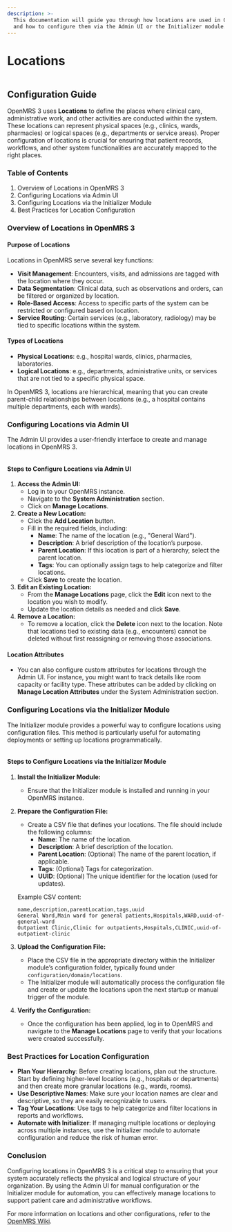 ```yaml
---
description: >-
  This documentation will guide you through how locations are used in OpenMRS 3
  and how to configure them via the Admin UI or the Initializer module.
---
```


# Locations

<div data-full-width="true">

<figure><img src="../../.gitbook/assets/Screenshot 2024-08-16 at 9.47.37 AM (1).png" alt=""><figcaption></figcaption></figure>

</div>

## Configuration Guide

OpenMRS 3 uses **Locations** to define the places where clinical care, administrative work, and other activities are conducted within the system. These locations can represent physical spaces (e.g., clinics, wards, pharmacies) or logical spaces (e.g., departments or service areas). Proper configuration of locations is crucial for ensuring that patient records, workflows, and other system functionalities are accurately mapped to the right places.



### Table of Contents

1. Overview of Locations in OpenMRS 3
2. Configuring Locations via Admin UI
3. Configuring Locations via the Initializer Module
4. Best Practices for Location Configuration

### Overview of Locations in OpenMRS 3

#### Purpose of Locations

Locations in OpenMRS serve several key functions:

* **Visit Management**: Encounters, visits, and admissions are tagged with the location where they occur.
* **Data Segmentation**: Clinical data, such as observations and orders, can be filtered or organized by location.
* **Role-Based Access**: Access to specific parts of the system can be restricted or configured based on location.
* **Service Routing**: Certain services (e.g., laboratory, radiology) may be tied to specific locations within the system.

#### Types of Locations

* **Physical Locations**: e.g., hospital wards, clinics, pharmacies, laboratories.
* **Logical Locations**: e.g., departments, administrative units, or services that are not tied to a specific physical space.

In OpenMRS 3, locations are hierarchical, meaning that you can create parent-child relationships between locations (e.g., a hospital contains multiple departments, each with wards).

### Configuring Locations via Admin UI

The Admin UI provides a user-friendly interface to create and manage locations in OpenMRS 3.

<div data-full-width="true">

<figure><img src="../../.gitbook/assets/Screenshot 2024-08-16 at 9.55.27 AM.png" alt=""><figcaption></figcaption></figure>

</div>

#### Steps to Configure Locations via Admin UI

1. **Access the Admin UI:**
   * Log in to your OpenMRS instance.
   * Navigate to the **System Administration** section.
   * Click on **Manage Locations**.
2. **Create a New Location:**
   * Click the **Add Location** button.
   * Fill in the required fields, including:
     * **Name**: The name of the location (e.g., "General Ward").
     * **Description**: A brief description of the location’s purpose.
     * **Parent Location**: If this location is part of a hierarchy, select the parent location.
     * **Tags**: You can optionally assign tags to help categorize and filter locations.
   * Click **Save** to create the location.
3. **Edit an Existing Location:**
   * From the **Manage Locations** page, click the **Edit** icon next to the location you wish to modify.
   * Update the location details as needed and click **Save**.
4. **Remove a Location:**
   * To remove a location, click the **Delete** icon next to the location. Note that locations tied to existing data (e.g., encounters) cannot be deleted without first reassigning or removing those associations.

#### Location Attributes

* You can also configure custom attributes for locations through the Admin UI. For instance, you might want to track details like room capacity or facility type. These attributes can be added by clicking on **Manage Location Attributes** under the System Administration section.

### Configuring Locations via the Initializer Module

The Initializer module provides a powerful way to configure locations using configuration files. This method is particularly useful for automating deployments or setting up locations programmatically.

<div data-full-width="true">

<figure><img src="../../.gitbook/assets/Screenshot 2024-08-16 at 10.07.17 AM.png" alt=""><figcaption></figcaption></figure>

</div>

#### Steps to Configure Locations via the Initializer Module

1. **Install the Initializer Module:**
   * Ensure that the Initializer module is installed and running in your OpenMRS instance.
2.  **Prepare the Configuration File:**

    * Create a CSV file that defines your locations. The file should include the following columns:
      * **Name**: The name of the location.
      * **Description**: A brief description of the location.
      * **Parent Location**: (Optional) The name of the parent location, if applicable.
      * **Tags**: (Optional) Tags for categorization.
      * **UUID**: (Optional) The unique identifier for the location (used for updates).

    Example CSV content:

    ```csv
    name,description,parentLocation,tags,uuid
    General Ward,Main ward for general patients,Hospitals,WARD,uuid-of-general-ward
    Outpatient Clinic,Clinic for outpatients,Hospitals,CLINIC,uuid-of-outpatient-clinic
    ```
3. **Upload the Configuration File:**
   * Place the CSV file in the appropriate directory within the Initializer module’s configuration folder, typically found under `configuration/domain/locations`.
   * The Initializer module will automatically process the configuration file and create or update the locations upon the next startup or manual trigger of the module.
4. **Verify the Configuration:**
   * Once the configuration has been applied, log in to OpenMRS and navigate to the **Manage Locations** page to verify that your locations were created successfully.

### Best Practices for Location Configuration

* **Plan Your Hierarchy**: Before creating locations, plan out the structure. Start by defining higher-level locations (e.g., hospitals or departments) and then create more granular locations (e.g., wards, rooms).
* **Use Descriptive Names**: Make sure your location names are clear and descriptive, so they are easily recognizable to users.
* **Tag Your Locations**: Use tags to help categorize and filter locations in reports and workflows.
* **Automate with Initializer**: If managing multiple locations or deploying across multiple instances, use the Initializer module to automate configuration and reduce the risk of human error.

### Conclusion

Configuring locations in OpenMRS 3 is a critical step to ensuring that your system accurately reflects the physical and logical structure of your organization. By using the Admin UI for manual configuration or the Initializer module for automation, you can effectively manage locations to support patient care and administrative workflows.

For more information on locations and other configurations, refer to the [OpenMRS Wiki](https://wiki.openmrs.org/).
